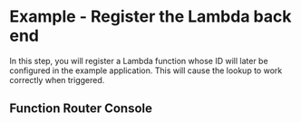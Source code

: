 # Example - Register the Lambda back end

In this step, you will register a Lambda function whose ID will later be configured in the example application.  This will cause the lookup to work correctly when triggered.

## Function Router Console